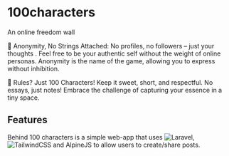 
# 100characters

An online freedom wall

🌈 Anonymity, No Strings Attached:
No profiles, no followers – just your thoughts . Feel free to be your authentic self without the weight of online personas. Anonymity is the name of the game, allowing you to express without inhibition.

🌟 Rules? Just 100 Characters!
Keep it sweet, short, and respectful.
No essays, just notes!
Embrace the challenge of capturing your essence in a tiny space.




## Features

Behind 100 characters is a simple web-app that uses ![Laravel](https://img.shields.io/badge/laravel-%23FF2D20.svg?style=for-the-badge&logo=laravel&logoColor=white),![TailwindCSS](https://img.shields.io/badge/tailwindcss-%2338B2AC.svg?style=for-the-badge&logo=tailwind-css&logoColor=white) and AlpineJS to allow users to create/share posts.




